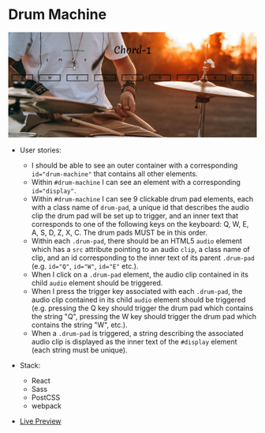 # Drum Machine

![Drum Machine](https://github.com/erolaliyev/drum-machine/blob/master/dist/images/drum-machine.png)

- User stories:

  - I should be able to see an outer container with a corresponding `id="drum-machine"` that contains all other elements.
  - Within `#drum-machine` I can see an element with a corresponding `id="display"`.
  - Within `#drum-machine` I can see 9 clickable drum pad elements, each with a class name of `drum-pad`, a unique id that describes the audio clip the drum pad will be set up to trigger, and an inner text that corresponds to one of the following keys on the keyboard: Q, W, E, A, S, D, Z, X, C. The drum pads MUST be in this order.
  - Within each `.drum-pad`, there should be an HTML5 `audio` element which has a `src` attribute pointing to an audio `clip`, a class name of clip, and an id corresponding to the inner text of its parent `.drum-pad` (e.g. `id="Q"`, `id="W"`, `id="E"` etc.).
  - When I click on a `.drum-pad` element, the audio clip contained in its child `audio` element should be triggered.
  - When I press the trigger key associated with each `.drum-pad`, the audio clip contained in its child `audio` element should be triggered (e.g. pressing the Q key should trigger the drum pad which contains the string "Q", pressing the W key should trigger the drum pad which contains the string "W", etc.).
  - When a `.drum-pad` is triggered, a string describing the associated audio clip is displayed as the inner text of the `#display` element (each string must be unique).

- Stack:

  - React
  - Sass
  - PostCSS
  - webpack

- [Live Preview](https://erol-fcc-drum-machine.surge.sh/)
